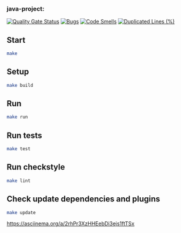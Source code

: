 ### java-project:
[![Quality Gate Status](https://sonarcloud.io/api/project_badges/measure?project=ikeykeyn_java-project-61&metric=alert_status)](https://sonarcloud.io/summary/new_code?id=ikeykeyn_java-project-61)
[![Bugs](https://sonarcloud.io/api/project_badges/measure?project=ikeykeyn_java-project-61&metric=bugs)](https://sonarcloud.io/summary/new_code?id=ikeykeyn_java-project-61)
[![Code Smells](https://sonarcloud.io/api/project_badges/measure?project=ikeykeyn_java-project-61&metric=code_smells)](https://sonarcloud.io/summary/new_code?id=ikeykeyn_java-project-61)
[![Duplicated Lines (%)](https://sonarcloud.io/api/project_badges/measure?project=ikeykeyn_java-project-61&metric=duplicated_lines_density)](https://sonarcloud.io/summary/new_code?id=ikeykeyn_java-project-61)
## Start

```bash
make
```

## Setup

```bash
make build
```

## Run

```bash
make run
```

## Run tests

```bash
make test
```

## Run checkstyle

```bash
make lint
```

## Check update dependencies and plugins

```bash
make update
```

https://asciinema.org/a/2rhPr3XzHHEebDi3ejs1ftTSx
 